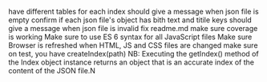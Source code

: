 have different tables for each index
should give a message when json file is empty
confirm if each json file's object has bith text and titile keys
should give a message when json file is invalid
fix readme.md
make sure coverage is working
Make sure to use ES 6 syntax for all JavaScript files
Make sure Browser is refreshed when HTML, JS and CSS files are changed
make sure on test, you have createIndex(path)
NB: Executing the getIndex() method of the Index object instance returns an object that is an accurate index of the content of the JSON file.N